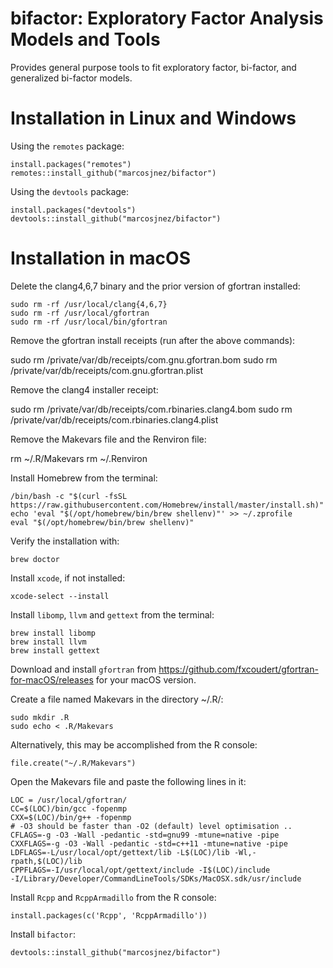 # bifactor: Exploratory Factor Analysis Models and Tools

Provides general purpose tools to fit exploratory factor, bi-factor, and generalized bi-factor models.

# Installation in Linux and Windows

Using the `remotes` package:

    install.packages("remotes")
    remotes::install_github("marcosjnez/bifactor")
    
Using the `devtools` package:
    
    install.packages("devtools")
    devtools::install_github("marcosjnez/bifactor")

# Installation in macOS

Delete the clang4,6,7 binary and the prior version of gfortran installed:

    sudo rm -rf /usr/local/clang{4,6,7}
    sudo rm -rf /usr/local/gfortran
    sudo rm -rf /usr/local/bin/gfortran

Remove the gfortran install receipts (run after the above commands):

   sudo rm /private/var/db/receipts/com.gnu.gfortran.bom
   sudo rm /private/var/db/receipts/com.gnu.gfortran.plist

Remove the clang4 installer receipt:

   sudo rm /private/var/db/receipts/com.rbinaries.clang4.bom
   sudo rm /private/var/db/receipts/com.rbinaries.clang4.plist

Remove the Makevars file and the Renviron file:
   
   rm ~/.R/Makevars
   rm ~/.Renviron

Install Homebrew from the terminal:

    /bin/bash -c "$(curl -fsSL https://raw.githubusercontent.com/Homebrew/install/master/install.sh)"                                
    echo 'eval "$(/opt/homebrew/bin/brew shellenv)"' >> ~/.zprofile
    eval "$(/opt/homebrew/bin/brew shellenv)"

Verify the installation with:

    brew doctor

Install `xcode`, if not installed:

    xcode-select --install

Install `libomp`, `llvm` and `gettext` from the terminal:

    brew install libomp
    brew install llvm
    brew install gettext

Download and install `gfortran` from https://github.com/fxcoudert/gfortran-for-macOS/releases for your macOS version.

Create a file named Makevars in the directory ~/.R/:

    sudo mkdir .R
    sudo echo < .R/Makevars

Alternatively, this may be accomplished from the R console:

    file.create("~/.R/Makevars")


Open the Makevars file and paste the following lines in it:

    LOC = /usr/local/gfortran/
    CC=$(LOC)/bin/gcc -fopenmp
    CXX=$(LOC)/bin/g++ -fopenmp
    # -O3 should be faster than -O2 (default) level optimisation ..
    CFLAGS=-g -O3 -Wall -pedantic -std=gnu99 -mtune=native -pipe
    CXXFLAGS=-g -O3 -Wall -pedantic -std=c++11 -mtune=native -pipe
    LDFLAGS=-L/usr/local/opt/gettext/lib -L$(LOC)/lib -Wl,-rpath,$(LOC)/lib
    CPPFLAGS=-I/usr/local/opt/gettext/include -I$(LOC)/include
    -I/Library/Developer/CommandLineTools/SDKs/MacOSX.sdk/usr/include

Install `Rcpp` and `RcppArmadillo` from the R console:

    install.packages(c('Rcpp', 'RcppArmadillo'))

Install `bifactor`:

    devtools::install_github("marcosjnez/bifactor")
